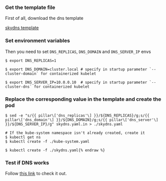 ---
---

### Get the template file

First of all, download the dns template

[skydns template](/docs/getting-started-guides/docker-multinode/skydns.yaml.in)

### Set environment variables

Then you need to set `DNS_REPLICAS`, `DNS_DOMAIN` and `DNS_SERVER_IP` envs

```shell
$ export DNS_REPLICAS=1

$ export DNS_DOMAIN=cluster.local # specify in startup parameter `--cluster-domain` for containerized kubelet 

$ export DNS_SERVER_IP=10.0.0.10  # specify in startup parameter `--cluster-dns` for containerized kubelet 
```

### Replace the corresponding value in the template and create the pod

```shell{% raw %}
$ sed -e "s/{{ pillar\['dns_replicas'\] }}/${DNS_REPLICAS}/g;s/{{ pillar\['dns_domain'\] }}/${DNS_DOMAIN}/g;s/{{ pillar\['dns_server'\] }}/${DNS_SERVER_IP}/g" skydns.yaml.in > ./skydns.yaml

# If the kube-system namespace isn't already created, create it
$ kubectl get ns
$ kubectl create -f ./kube-system.yaml

$ kubectl create -f ./skydns.yaml{% endraw %}
```

### Test if DNS works

Follow [this link](https://releases.k8s.io/{{page.githubbranch}}/cluster/addons/dns#how-do-i-test-if-it-is-working) to check it out.
